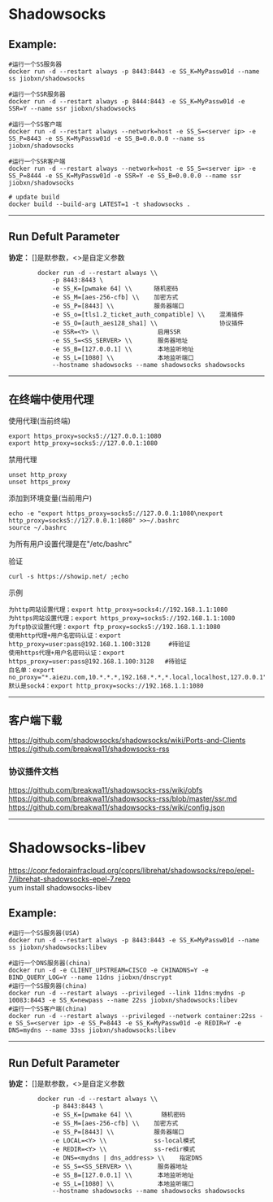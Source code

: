 Shadowsocks
===

## Example:

    #运行一个SS服务器
    docker run -d --restart always -p 8443:8443 -e SS_K=MyPassw01d --name ss jiobxn/shadowsocks

    #运行一个SSR服务器
    docker run -d --restart always -p 8444:8443 -e SS_K=MyPassw01d -e SSR=Y --name ssr jiobxn/shadowsocks

    #运行一个SS客户端
    docker run -d --restart always --network=host -e SS_S=<server ip> -e SS_P=8443 -e SS_K=MyPassw01d -e SS_B=0.0.0.0 --name ss jiobxn/shadowsocks

    #运行一个SSR客户端
    docker run -d --restart always --network=host -e SS_S=<server ip> -e SS_P=8444 -e SS_K=MyPassw01d -e SSR=Y -e SS_B=0.0.0.0 --name ssr jiobxn/shadowsocks

    # update build
    docker build --build-arg LATEST=1 -t shadowsocks .

****

## Run Defult Parameter
**协定：** []是默参数，<>是自定义参数

			docker run -d --restart always \\
				-p 8443:8443 \
				-e SS_K=[pwmake 64] \\      随机密码
				-e SS_M=[aes-256-cfb] \\    加密方式
				-e SS_P=[8443] \\           服务器端口
				-e SS_o=[tls1.2_ticket_auth_compatible] \\    混淆插件
				-e SS_O=[auth_aes128_sha1] \\                 协议插件
				-e SSR=<Y> \\                启用SSR
				-e SS_S=<SS_SERVER> \\       服务器地址
				-e SS_B=[127.0.0.1] \\       本地监听地址
				-e SS_L=[1080] \\            本地监听端口
				--hostname shadowsocks --name shadowsocks shadowsocks

****

## 在终端中使用代理

使用代理(当前终端)

    export https_proxy=socks5://127.0.0.1:1080
    export http_proxy=socks5://127.0.0.1:1080

禁用代理

    unset http_proxy
    unset https_proxy

添加到环境变量(当前用户)

    echo -e "export https_proxy=socks5://127.0.0.1:1080\nexport http_proxy=socks5://127.0.0.1:1080" >>~/.bashrc
    source ~/.bashrc

为所有用户设置代理是在"/etc/bashrc"

验证

    curl -s https://showip.net/ ;echo

示例

    为http网站设置代理；export http_proxy=socks4://192.168.1.1:1080
    为https网站设置代理；export https_proxy=socks5://192.168.1.1:1080
    为ftp协议设置代理：export ftp_proxy=socks5://192.168.1.1:1080
    使用http代理+用户名密码认证：export http_proxy=user:pass@192.168.1.100:3128     #待验证
    使用https代理+用户名密码认证：export https_proxy=user:pass@192.168.1.100:3128   #待验证
    白名单：export no_proxy="*.aiezu.com,10.*.*.*,192.168.*.*,*.local,localhost,127.0.0.1"
    默认是sock4：export http_proxy=socks://192.168.1.1:1080

****

## 客户端下载
https://github.com/shadowsocks/shadowsocks/wiki/Ports-and-Clients  
https://github.com/breakwa11/shadowsocks-rss

### 协议插件文档
https://github.com/breakwa11/shadowsocks-rss/wiki/obfs  
https://github.com/breakwa11/shadowsocks-rss/blob/master/ssr.md  
https://github.com/breakwa11/shadowsocks-rss/wiki/config.json

****


Shadowsocks-libev
===

https://copr.fedorainfracloud.org/coprs/librehat/shadowsocks/repo/epel-7/librehat-shadowsocks-epel-7.repo  
yum install shadowsocks-libev


## Example:

    #运行一个SS服务器(USA)
    docker run -d --restart always -p 8443:8443 -e SS_K=MyPassw01d --name ss jiobxn/shadowsocks:libev

    #运行一个DNS服务器(china)
    docker run -d -e CLIENT_UPSTREAM=CISCO -e CHINADNS=Y -e BIND_QUERY_LOG=Y --name 11dns jiobxn/dnscrypt
    #运行一个SS服务器(china)
    docker run -d --restart always --privileged --link 11dns:mydns -p 10083:8443 -e SS_K=newpass --name 22ss jiobxn/shadowsocks:libev
    #运行一个SS客户端(china)
    docker run -d --restart always --privileged --network container:22ss -e SS_S=<server ip> -e SS_P=8443 -e SS_K=MyPassw01d -e REDIR=Y -e DNS=mydns --name 33ss jiobxn/shadowsocks:libev


****

## Run Defult Parameter
**协定：** []是默参数，<>是自定义参数

			docker run -d --restart always \\
				-p 8443:8443 \
				-e SS_K=[pwmake 64] \\        随机密码
				-e SS_M=[aes-256-cfb] \\    加密方式
				-e SS_P=[8443] \\           服务器端口
				-e LOCAL=<Y> \\             ss-local模式
				-e REDIR=<Y> \\             ss-redir模式
				-e DNS=<mydns | dns_address> \\    指定DNS
				-e SS_S=<SS_SERVER> \\       服务器地址
				-e SS_B=[127.0.0.1] \\       本地监听地址
				-e SS_L=[1080] \\            本地监听端口
				--hostname shadowsocks --name shadowsocks shadowsocks
